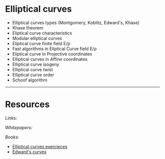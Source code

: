# Elliptical curves 

* Elliptical curves types (Montgomery, Koblitz, Edward's, Khase)
* Khase theorem
* Eliptical curve characteristics
* Modular elliptical curves
* Eliptical curve finite field E/p
* Fast algorithms in Eliptical Curve field E/p 
* Eliptical curve in Projective coordinates
* Elliptical curves in Affine coordinates
* Elliptical curve isogeny
* Elliptical curve twist
* Elliptical curve order
* Schoof algorithm

___

# Resources

*Links:*

*Whitepapers:*

*Books:*
* [Elliptical curves exercieces](https://ium.mccme.ru/postscript/f11/zykin-Problems_5.pdf)
* [Edward's curves](https://core.ac.uk/download/pdf/146445895.pdf)
